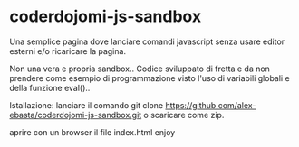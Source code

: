 coderdojomi-js-sandbox
======================

Una semplice pagina dove lanciare comandi javascript senza usare editor esterni e/o ricaricare la pagina.

Non una vera e propria sandbox..
Codice sviluppato di fretta e da non prendere come esempio di programmazione
visto l'uso di variabili globali e della funzione eval()..

Istallazione:
lanciare il comando
git clone https://github.com/alex-ebasta/coderdojomi-js-sandbox.git
o scaricare come zip.

aprire con un browser il file index.html
enjoy
